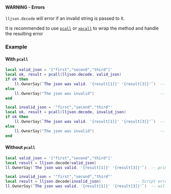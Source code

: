 #### WARNING - Errors

`lljson.decode` will error if an invalid string is passed to it.

It is recommended to use
[`pcall`](https://luau.org/library#:~:text=function%20pcall%28) or
[`xpcall`](https://luau.org/library#:~:text=function%20xpcall%28) to wrap the
method and handle the resulting error

### Example

#### With `pcall`

```lua
local valid_json = '["first","second","third"]'
local ok, result = pcall(lljson.decode, valid_json)
if ok then
    ll.OwnerSay(`The json was valid. '{result[1]}' '{result[3]}'`)  -- prints: The json was valid. 'first' 'third'
else
    ll.OwnerSay("The json was invalid")                             -- will not be called
end
```

```lua
local invalid_json = '"first","second","third"'
local ok, result = pcall(lljson.decode, invalid_json)
if ok then
    ll.OwnerSay(`The json was valid. '{result[1]}' '{result[3]}'`)  -- will not be called
else
    ll.OwnerSay("The json was invalid")                             -- prints: The json was invalid
end
```

#### Without `pcall`

```lua
local valid_json = '["first","second","third"]'
local result = lljson.decode(valid_json)
ll.OwnerSay(`The json was valid. '{result[1]}' '{result[3]}'`)  -- prints: The json was valid. 'first' 'third'
```

```lua
local invalid_json = '"first","second","third"'
local result = lljson.decode(invalid_json)               -- Script errors and dies
ll.OwnerSay(`The json was valid. '{result[1]}' '{result[3]}'`)  -- will not be called
```

